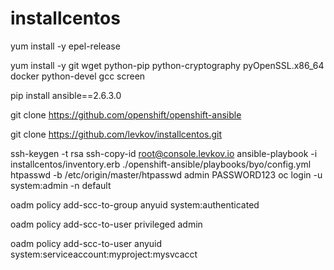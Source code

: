 # installcentos

yum install -y epel-release

yum install -y git wget python-pip python-cryptography pyOpenSSL.x86_64 docker python-devel gcc screen

pip install ansible==2.6.3.0

git clone https://github.com/openshift/openshift-ansible

git clone https://github.com/levkov/installcentos.git

ssh-keygen -t rsa
ssh-copy-id root@console.levkov.io
ansible-playbook -i installcentos/inventory.erb ./openshift-ansible/playbooks/byo/config.yml
htpasswd -b /etc/origin/master/htpasswd admin PASSWORD123
oc login -u system:admin -n default

oadm policy add-scc-to-group anyuid system:authenticated

oadm policy add-scc-to-user privileged admin

oadm policy add-scc-to-user anyuid system:serviceaccount:myproject:mysvcacct
